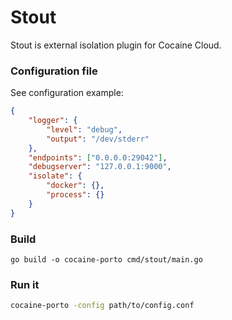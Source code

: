# Stout

Stout is external isolation plugin for Cocaine Cloud.

### Configuration file

See configuration example:

```json
{
    "logger": {
        "level": "debug",
        "output": "/dev/stderr"
    },
    "endpoints": ["0.0.0.0:29042"],
    "debugserver": "127.0.0.1:9000",
    "isolate": {
        "docker": {},
        "process": {}
    }
}
```

### Build

```
go build -o cocaine-porto cmd/stout/main.go
```

### Run it

```bash
cocaine-porto -config path/to/config.conf
```
